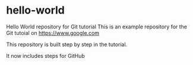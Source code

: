 # hello-world
Hello World repository for Git tutorial
This is an example repository for the Git tutoial on https://www.google.com

This repository is built step by step in the tutorial.

It now includes steps for GitHub
